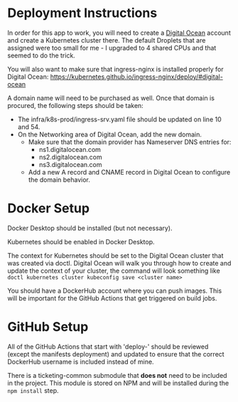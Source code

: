 # Deployment Instructions

In order for this app to work, you will need to create a [Digital Ocean](https://www.digitalocean.com/) account and create a Kubernetes cluster there. The default Droplets that are assigned were too small for me - I upgraded to 4 shared CPUs and that seemed to do the trick.

You will also want to make sure that ingress-nginx is installed properly for Digital Ocean: https://kubernetes.github.io/ingress-nginx/deploy/#digital-ocean

A domain name will need to be purchased as well. Once that domain is procured, the following steps should be taken:

- The infra/k8s-prod/ingress-srv.yaml file should be updated on line 10 and 54.
- On the Networking area of Digital Ocean, add the new domain.
  - Make sure that the domain provider has Nameserver DNS entries for:
    - ns1.digitalocean.com
    - ns2.digitalocean.com
    - ns3.digitalocean.com
  - Add a new A record and CNAME record in Digital Ocean to configure the domain behavior.

# Docker Setup

Docker Desktop should be installed (but not necessary).

Kubernetes should be enabled in Docker Desktop.

The context for Kubernetes should be set to the Digital Ocean cluster that was created via doctl. Digital Ocean will walk you through how to create and update the context of your cluster, the command will look something like `doctl kubernetes cluster kubeconfig save <cluster name>`

You should have a DockerHub account where you can push images. This will be important for the GitHub Actions that get triggered on build jobs.

# GitHub Setup

All of the GitHub Actions that start with 'deploy-' should be reviewed (except the manifests deployment) and updated to ensure that the correct DockerHub username is included instead of mine.

There is a ticketing-common submodule that **does not** need to be included in the project. This module is stored on NPM and will be installed during the `npm install` step.
